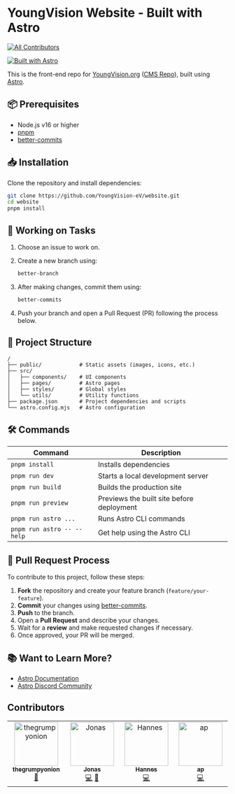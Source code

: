 # YoungVision Website - Built with Astro

<!-- prettier-ignore-start -->
<!-- markdownlint-disable -->
<!-- ALL-CONTRIBUTORS-BADGE:START - Do not remove or modify this section -->
[![All Contributors](https://img.shields.io/badge/all_contributors-4-orange.svg?style=flat-square)](#contributors-)
<!-- ALL-CONTRIBUTORS-BADGE:END -->
<!-- markdownlint-restore -->
<!-- prettier-ignore-end -->

[![Built with Astro](https://astro.badg.es/v2/built-with-astro/small.svg)](https://astro.build)

This is the front-end repo for [YoungVision.org](https://www.youngvision.org/) ([CMS Repo](https://github.com/YoungVision-eV/website-cms)), built using [Astro](https://astro.build).

## 📦 Prerequisites

- Node.js v16 or higher
- [pnpm](https://pnpm.io)
- [better-commits](https://github.com/Everduin94/better-commits)

## 📥 Installation

Clone the repository and install dependencies:

```bash
git clone https://github.com/YoungVision-eV/website.git
cd website
pnpm install
```

## 🚧 Working on Tasks

1. Choose an issue to work on.
2. Create a new branch using:

   ```bash
   better-branch
   ```

3. After making changes, commit them using:

   ```bash
   better-commits
   ```

4. Push your branch and open a Pull Request (PR) following the process below.

## 📁 Project Structure

```text
/
├── public/            # Static assets (images, icons, etc.)
├── src/
│   ├── components/    # UI components
│   ├── pages/         # Astro pages
│   ├── styles/        # Global styles
│   └── utils/         # Utility functions
├── package.json       # Project dependencies and scripts
└── astro.config.mjs   # Astro configuration
```

## 🛠️ Commands

| Command                    | Description                               |
| -------------------------- | ----------------------------------------- |
| `pnpm install`             | Installs dependencies                     |
| `pnpm run dev`             | Starts a local development server         |
| `pnpm run build`           | Builds the production site                |
| `pnpm run preview`         | Previews the built site before deployment |
| `pnpm run astro ...`       | Runs Astro CLI commands                   |
| `pnpm run astro -- --help` | Get help using the Astro CLI              |

## 📜 Pull Request Process

To contribute to this project, follow these steps:

1. **Fork** the repository and create your feature branch (`feature/your-feature`).
2. **Commit** your changes using [better-commits](https://github.com/Everduin94/better-commits).
3. **Push** to the branch.
4. Open a **Pull Request** and describe your changes.
5. Wait for a **review** and make requested changes if necessary.
6. Once approved, your PR will be merged.

## 📚 Want to Learn More?

- [Astro Documentation](https://docs.astro.build)
- [Astro Discord Community](https://astro.build/chat)

## Contributors

<!-- ALL-CONTRIBUTORS-LIST:START - Do not remove or modify this section -->
<!-- prettier-ignore-start -->
<!-- markdownlint-disable -->
<table>
  <tbody>
    <tr>
      <td align="center" valign="top" width="14.28%"><a href="https://github.com/thegrumpyonion"><img src="https://avatars.githubusercontent.com/u/150242949?v=4?s=100" width="100px;" alt="thegrumpyonion"/><br /><sub><b>thegrumpyonion</b></sub></a><br /><a href="#design-thegrumpyonion" title="Design">🎨</a></td>
      <td align="center" valign="top" width="14.28%"><a href="http://bulik.dev"><img src="https://avatars.githubusercontent.com/u/9407731?v=4?s=100" width="100px;" alt="Jonas"/><br /><sub><b>Jonas</b></sub></a><br /><a href="https://github.com/YoungVision-eV/website/commits?author=MrGreenTea" title="Code">💻</a> <a href="https://github.com/YoungVision-eV/website/commits?author=MrGreenTea" title="Documentation">📖</a></td>
      <td align="center" valign="top" width="14.28%"><a href="https://github.com/Han2-Ro"><img src="https://avatars.githubusercontent.com/u/127860003?v=4?s=100" width="100px;" alt="Hannes"/><br /><sub><b>Hannes</b></sub></a><br /><a href="https://github.com/YoungVision-eV/website/commits?author=Han2-Ro" title="Code">💻</a></td>
      <td align="center" valign="top" width="14.28%"><a href="https://github.com/aprevrah"><img src="https://avatars.githubusercontent.com/u/119614085?v=4?s=100" width="100px;" alt="ap"/><br /><sub><b>ap</b></sub></a><br /><a href="https://github.com/YoungVision-eV/website/commits?author=aprevrah" title="Code">💻</a></td>
    </tr>
  </tbody>
</table>

<!-- markdownlint-restore -->
<!-- prettier-ignore-end -->

<!-- ALL-CONTRIBUTORS-LIST:END -->
